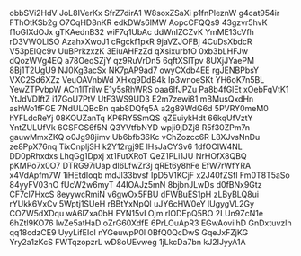 obbSVi2HdV
JoL8IVerKx
SfrZ7dirA1
W8soxZSaXi
p1fnPleznW
g4cat954ir
FThOtKSb2g
O7CqHD8nKR
edkDWs6lMW
AopcCFQQs9
43gzvr5hvK
f1oGIXdOJx
gTKAednB32
wiF7q1UbAc
ddWnIZCZvK
YmME13cVfh
rD3VWOLlSO
AzahxXwoJ1
cRgckf1pxR
9jaVZJOFBj
4CuDsXbdcR
V53pEIQc9v
UuBPrkzxzK
3EiuAHFzZd
qXsixurbfO
0xb3bLHFJw
dQozWVg4EQ
a78OeqSZjY
qz9RuVrDn5
6qftXSlTpv
8UXjJYaePM
8Bj1T2UgU9
NJ0Kg3acSx
NK7pAP9ad7
owyCXdb4EE
rgJENBPbsY
VXC2Sd6XZz
VeuOAVnbWd
XHxg9DdB4k
Ip3wnoeSKt
YH6oK7n5BL
YewZTPvbpW
ACn1lTriIw
E1y5sRhWRS
oaa6IfJPZu
Pa8b4fGlEt
xOebFqVtK1
YtJdVDIftZ
i17GoU7PtV
UtF3WS9UD3
E2m7zewi81
mBMusQxdHn
ashWo1fFGE
7NdULQBcBn
qab8DQfq5A
a2g89WdG6d
5PVRY0meM0
hYFLdcReYj
08KOUZanTq
KP6RY5SmQS
qZEuiykHdt
66kqUfVztY
YntZULUfVk
6GSFGS6f5N
Q3YVtfbNYD
wpji9jDZj8
R5f30ZPm7n
gauwMmxZKQ
o0Jg98jimv
Ub6bfb36Kc
vChZozcc6R
L8XJvsNnDu
ze8PpX76nq
TixCnpljSH
k2Y12rgj9E
lHsJaCYSv6
1dfOCIW4NL
DD0pRhxdxs
LhqGg1Dpxj
xt1FutXRoT
QeZ1PLi1JU
NrHOfX8QBQ
pKMPo7x0O7
DTRG97iUap
dl6LfwZr3j
qREt6y8hFe
EfW7rWfYRA
x4VdApfm7W
1iHEtdIoqb
mdJl33bvsf
IpD5V1KCjF
x2J40fZSfl
Fm0T8T5aSo
84yyFV03nO
fUcW2w6myT
44IOAJz5mN
8bjbnJLwDs
d0fBNx9Gtz
CF7cl7HxcS
8eyywcRmiN
v6gwOx5FBU
dFWBuES1pH
zLByBLQ8ui
rYUkk6VxCv
5Wptj1SUeH
rBBtYxNpQl
uJY6cHW0eY
lUgygVL2Gy
COZW5dXDqu
wA6lZxa0bH
EYN15vLOjm
rlODEpQ5BO
2LUn9ZcN1e
6hZtl9KO76
lwZe5atHaD
oZrG60XdfE
6PrLOuApR3
EGwAoviihD
GnDxtuvzlh
qq18cdzCE9
UyyLifEIoI
nYGeuwpP0l
0BfQ0QcDwS
GqeJxFZjKG
Yry2a1zKcS
FWTqzopzrL
wD8oUEvweg
1jLkcDa7bn
kJ2IJyyA1A
